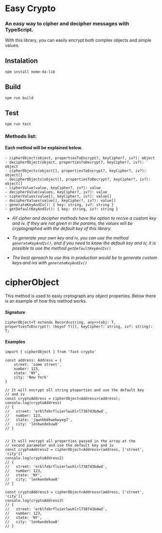 # Easy Crypto
### An easy way to cipher and decipher messages with TypeScript.
With this library, you can easily encrypt both complex objects and simple values.

## Instalation
``npm install nome-da-lib``


## Build
`npm run build`

## Test
`npm run test`

### Methods list:
#### Each method will be explained below.
```
- cipherObject(object, propertiesToEncrypt?, keyCipher?, iv?): object
- decipherObject(object, propertiesToDecrypt?, keyCipher?, iv?): object
- cipherObjects(object[], propertiesToEncrypt?, keyCipher?, iv?): object[]
- decipherObjects(object[], propertiesToDecrypt?, keyCipher?, iv?): object[]
- cipherValue(value, keyCipher?, iv?): value
- decipherValue(values, keyCipher?, iv?): value
- cipherValues(value[], keyCipher?, iv?): value[]
- decipherValues(value[], keyCipher?, iv?): value[]
- generateKeyAndIv(): { key: string, iv?: string }
- getDefaultKeyAndIv(): { key: string, iv?: string }
```

- _All cipher and decipher methods have the option to recive a custom key and iv. If they are not given in the params, the values will be cryptographed with the default key of this library._

- _To generate your own key and iv, you can use the method ``generateKeyAndIv()``, and if you need to know the default key and iv, it is possible to use the method ``getDefaultKeyAndIv()``_

- _The best aproach to use this in production would be to generate custom keys and ivs with ``generateKeyAndIv()``_

# cipherObject

This method is used to easly crptograph any object properties.
Below there is an example of how this method works.

 #### Signature
```
cipherObject<T extends Record<string, any>>(obj: T, propertiesToEncrypt?: (keyof T)[], keyCipher?: string, iv?: string): T;
```

#### Examples
```
import { cipherObject } from 'fast-crypto'

const address: Address = {
    street: 'some street',
    number: 123,
    state: 'NY',
    city: 'New York'
}

// It will encrypt all string ptoperties and use the default key
// and iv
const cryptoAddress = cipherObject<Address>(address);
console.log(cryptoAddress)
// { 
//   street: 'erblfebrfluierlwuhlrl738743bdwd',
//   number: 123,
//   state: 'jqwnkbdkwekwyeg7',
//   city: 'lenkwndekuw8'
// }


// It will encrypt all properties passed in the array at the
// second parameter and use the default key and iv
const cryptoAddress2 = cipherObject<Address>(address, ['street', 'city'])
console.log(cryptoAddress2)
// { 
//   street: 'erblfebrfluierlwuhlrl738743bdwd',
//   number: 123,
//   state: 'NY',
//   city: 'lenkwndekuw8'
// }

const cryptoAddress3 = cipherObject<Address>(address, ['street', 'city'])
console.log(cryptoAddress3)
// { 
//   street: 'erblfebrfluierlwuhlrl738743bdwd',
//   number: 123,
//   state: 'NY',
//   city: 'lenkwndekuw8'
// }
```